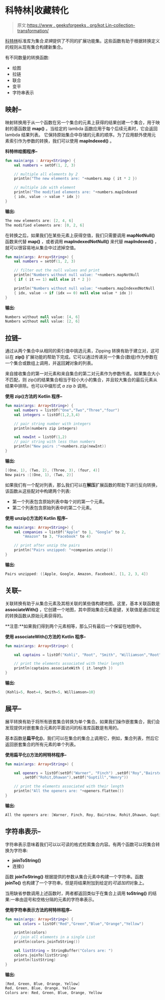 # 科特林|收藏转化

> 原文:[https://www . geeksforgeeks . org/kot Lin-collection-transformation/](https://www.geeksforgeeks.org/kotlin-collection-transformation/)

[科特林](https://www.geeksforgeeks.org/introduction-to-kotlin/)标准库为集合*变换*提供了不同的扩展功能集。这些函数有助于根据转换定义的规则从现有集合构建新集合。

有不同数量的转换函数:

*   绘图
*   拉链
*   联合
*   变平
*   字符串表示

## 映射–

映射转换用于从一个函数在另一个集合的元素上获得的结果创建一个集合，用于映射的基函数是 **map()** 。当给定的 lambda 函数应用于每个后续元素时，它会返回 lambda 结果列表。
它保持原始集合中存储的元素的顺序。为了应用额外使用元素索引作为参数的转换，我们可以使用 **mapIndexed()** 。

**科特林绘图程序–**

```kt
fun main(args : Array<String>) {
    val numbers = setOf(1, 2, 3)

    // multiple all elements by 2
    println("The new elements are: "+numbers.map { it * 2 })

    // multiple idx with element
    println("The modified elements are: "+numbers.mapIndexed 
    { idx, value -> value * idx })
}
```

**输出:**

```kt
The new elements are: [2, 4, 6]
The modified elements are: [0, 2, 6]

```

在转换之后，如果我们在某些元素上获得空值，我们只需要调用 **mapNotNull()** 函数来代替 **map()** ，或者调用 **mapIndexedNotNull()** 来代替 **mapIndexed()** ，就可以很容易地从集合中过滤掉空值。

```kt
fun main(args: Array<String>) {
    val numbers = setOf(1, 2, 3)

    // filter out the null values and print
    println("Numbers without null value: "+numbers.mapNotNull
    { if ( it == 1) null else it * 2 })

    println("Numbers without null value: "+numbers.mapIndexedNotNull
    { idx, value -> if (idx == 0) null else value * idx })
}
```

**输出:**

```kt
Numbers without null value: [4, 6]
Numbers without null value: [2, 6]

```

## 拉链–

通过从两个集合中从相同的索引值中挑选元素，Zipping 转换有助于建立对，这可以在 **zip()** 扩展功能的帮助下完成。它可以通过传递另一个集合(数组)作为参数在一个集合或数组上调用，并返回**对**对象的列表。

来自接收集合的第一对元素和来自集合的第二对元素作为参数传递。如果集合大小不匹配，则 zip()的结果集合相当于较小大小的集合，并且较大集合的最后元素从结果中排除。也可以中缀形式 *a* zip *b* 调用。

**使用 zip()方法的 Kotlin 程序–**

```kt
fun main(args: Array<String>) {
    val numbers = listOf("One","Two","Three","four")
    val integers = listOf(1,2,3,4)

    // pair string number with integers
    println(numbers zip integers)

    val newInt = listOf(1,2)
    // pair string with less than numbers
    println("New pairs :"+numbers.zip(newInt))
}
```

**输出:**

```kt
[(One, 1), (Two, 2), (Three, 3), (four, 4)]
New pairs :[(One, 1), (Two, 2)]

```

如果我们有一个配对列表，那么我们可以在**解压**扩展函数的帮助下进行反向转换，该函数从这些配对中构建两个列表:

*   第一个列表包含原始列表中每个对的第一个元素。
*   第二个列表包含原始列表中的第二个元素。

**使用 unzip()方法的 Kotlin 程序–**

```kt
fun main(args: Array<String>) {
    val companies = listOf("Apple" to 1, "Google" to 2,
        "Amazon" to 3, "Facebook" to 4)

    // print after unzip the pairs
    println("Pairs unzipped: "+companies.unzip())
}
```

**输出:**

```kt
Pairs unzipped: ([Apple, Google, Amazon, Facebook], [1, 2, 3, 4])
```

## 关联–

关联转换有助于从集合元素及其相关联的某些值构建地图。这里，基本关联函数是 **associateWith()** ，它创建一个地图，其中原始集合元素是键，关联值是通过给定的转换函数从原始元素获得的。

**注意:**如果我们得到两个元素相等，那么只有最后一个保留在地图中。

**使用 associateWith()方法的 Kotlin 程序–**

```kt
fun main(args: Array<String>) {

    val captains = listOf("Kohli", "Root", "Smith", "Williamson","Root")

    // print the elements associated with their length
    println(captains.associateWith { it.length })
}
```

**输出:**

```kt
{Kohli=5, Root=4, Smith=5, Williamson=10}

```

## 展平–

展平转换有助于将所有嵌套集合转换为单个集合。如果我们操作嵌套集合，我们会发现提供对嵌套集合元素的平面访问的标准库函数是有用的。

基本函数是**扁平化()**，我们可以在集合的集合上调用它，例如，集合列表，然后它返回嵌套集合的所有元素的单个列表。

**使用扁平化()方法的柯特林程序–**

```kt
fun main(args: Array<String>) {

    val openers = listOf(setOf("Warner", "Finch") ,setOf("Roy","Bairstow")
        ,setOf("Rohit,Dhawan"),setOf("Guptill","Henry"))

    // print the elements associated with their length
    println("All the openers are: "+openers.flatten())
}
```

**输出:**

```kt
All the openers are: [Warner, Finch, Roy, Bairstow, Rohit,Dhawan, Guptill, Henry]

```

## 字符串表示–

字符串表示意味着我们可以以可读的格式检索集合内容。有两个函数可以将集合转换为字符串:

*   **joinToString()**
*   连接()

函数 **joinToString()** 根据提供的参数从集合元素中构建一个字符串。函数 **joinTo()** 也构建了一个字符串，但是将结果附加到给定的*可追加的*对象上。

当用缺省参数调用上述函数时，两者都返回类似于在集合上调用 **toString()** 的结果:一串由逗号和空格分隔的元素的字符串表示。

**使用字符串表示方法的柯特林程序–**

```kt
fun main(args: Array<String>) {
    val colors = listOf("Red","Green","Blue","Orange","Yellow")

    println(colors)
    // join all elements in a single List
    println(colors.joinToString())

    val listString = StringBuffer("Colors are: ")
    colors.joinTo(listString)
    println(listString)
}
```

**输出:**

```kt
[Red, Green, Blue, Orange, Yellow]
Red, Green, Blue, Orange, Yellow
Colors are: Red, Green, Blue, Orange, Yellow

```